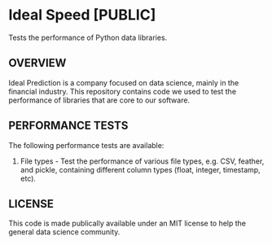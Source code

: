 # Ideal Speed [PUBLIC] 
Tests the performance of Python data libraries. 

## OVERVIEW
Ideal Prediction is a company focused on data science, mainly in the financial industry. This repository contains code we used to test the performance of libraries that are core to our software.

## PERFORMANCE TESTS
The following performance tests are available:
1. File types - Test the performance of various file types, e.g. CSV, feather, and pickle, containing different column types (float, integer, timestamp, etc). 

## LICENSE
This code is made publically available under an MIT license to help the general data science community.
